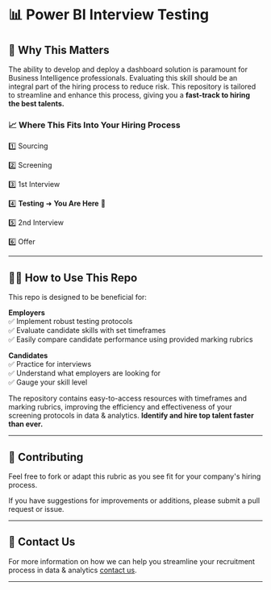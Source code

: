 # 📊 Power BI Interview Testing

## 🎯 Why This Matters

The ability to develop and deploy a dashboard solution is paramount for Business Intelligence professionals. Evaluating this skill should be an integral part of the hiring process to reduce risk. This repository is tailored to streamline and enhance this process, giving you a **fast-track to hiring the best talents.**

### 📈 Where This Fits Into Your Hiring Process

 1️⃣ Sourcing  

 2️⃣ Screening  

 3️⃣ 1st Interview  

 4️⃣ **Testing** ➜ **You Are Here**  🥅

 5️⃣ 2nd Interview 

 6️⃣ Offer 

---

## 👨‍🏫 How to Use This Repo

This repo is designed to be beneficial for:

**Employers**  
✅ Implement robust testing protocols  
✅ Evaluate candidate skills with set timeframes  
✅ Easily compare candidate performance using provided marking rubrics  

**Candidates**  
✅ Practice for interviews  
✅ Understand what employers are looking for  
✅ Gauge your skill level  


The repository contains easy-to-access resources with timeframes and marking rubrics, improving the efficiency and effectiveness of your screening protocols in data & analytics. **Identify and hire top talent faster than ever.**

---

## 🤝 Contributing

Feel free to fork or adapt this rubric as you see fit for your company's hiring process. 

If you have suggestions for improvements or additions, please submit a pull request or issue.

---

## 📧 Contact Us

For more information on how we can help you streamline your recruitment process in data & analytics [contact us](https://www.analyticsrecruitment.com.au/employers).

---


